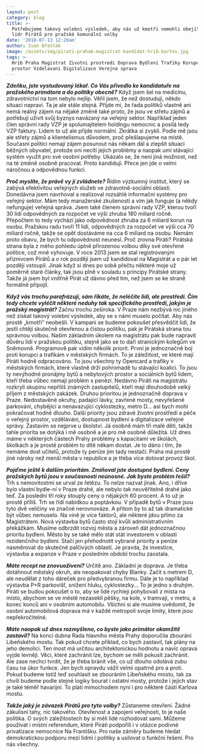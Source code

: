 ```yaml
---
layout: post
category: blog
title: >-
  Potřebujeme takový volební výsledek, aby nás už kmotři nemohli obejít – říká
  lídr Pirátů pro pražské komunální volby
date: '2018-07-13 12:20am'
author: Ivan Břešták
image: /assets/img/pirati-praha6-magistrat-kandidat-hrib-bartos.jpg
tags: >-
  Hrib Praha Magistrat Zivotni prostredi Doprava Bydleni Trafiky Korupce Verejny
  prostor Vzdelavani Digitalizace Verejna sprava
---
```

_**Zdeňku, jste vystudovaný lékař. Co Vás přivedlo ke kandidatuře na pražského primátora a do politiky obecně?**_
Když jsem šel na medicínu, zdravotnictví na tom nebylo nejlíp. Věřil jsem, že než dostuduji, někdo situaci napraví. Ta je ale stále stejná. Přijde mi, že řada politiků vlastně ani nemá reálný zájem na nějaké změně také proto, že jsou ve střetu zájmů a potřebují uživit svůj byznys navázaný na veřejný sektor. Například jeden člen správní rady VZP je spolumajitelem holdingu nemocnic a posílá tedy VZP faktury. Lidem to už ale přijde normální. Zkrátka si zvykli. Podle mě jsou ale střety zájmů a klientelismus důvodem, proč přešlapujeme na místě. Současní politici nemají zájem posunout nás někam dál a zlepšit situaci běžných obyvatel, protože oni necítí jejich problémy a naopak umí stávající systém využít pro své osobní potřeby. Ukázalo se, že není jiná možnost, než na té změně osobně pracovat. Proto kandiduji. Přece jen jde o velmi náročnou a odpovědnou funkci. 

**_Proč myslíte, že právě vy ji zvládnete?_**
Řídím výzkumný institut, který se zabývá efektivitou veřejných služeb ve zdravotně-sociální oblasti. Donedávna jsem navrhoval a realizoval rozsáhlé informační systémy pro veřejný sektor. Mám tedy manažerské zkušenosti a vím jak funguje (a někdy nefunguje) veřejná správa. Jsem také členem správní rady VZP, kterou tvoří 30 lidí odpovědných za rozpočet ve výši zhruba 180 miliard ročně. Přepočtem to tedy vychází jako odpovědnost zhruba za 6 miliard korun na osobu. Pražskou radu tvoří 11 lidí, odpovědných za rozpočet ve výši cca 70 miliard ročně, takže se opět dostáváme na cca 6 miliard na osobu. Nemám proto obavu, že bych tu odpovědnost neunesl. Proč zrovna Piráti? Pirátská strana byla z mého pohledu úplně přirozenou volbou díky své otevřené politice, což mně vyhovuje. V roce 2013 jsem se stal registrovaným příznivcem Pirátů a o rok později jsem už kandidoval na Magistrát a o pár let později vstoupil. Jinak když si dnes po sobě přečtu některé moje už poměrně staré články, tak jsou plně v souladu s principy Pirátské strany. Takže já jsem byl vnitřně Pirát už dávno před tím, než jsem se ke straně formálně připojil. 

**_Když vás trochu parafrázuji, sám říkáte, že neléčíte lidi, ale prostředí. Čím tedy chcete vyléčit některé neduhy tak specifického prostředí, jakým je pražský magistrát?_**
Začnu trochu zeširoka. V Praze nám nezbývá nic jiného než získat takový volební výsledek, aby se s námi muselo počítat. Aby nás prostě „kmotři“ neobešli. V kampani se budeme pokoušet přesvědčit lidi, že jestli chtějí skutečně otevřenou a čistou politiku, pak je Pirátská strana tou správnou volbou. Naším základním úkolem na magistrátu pak bude napravit důvěru lidí v pražskou politiku, stejně jako se to daří stranickým kolegům ve Sněmovně. Programově pak vidím několik priorit. První je jednoznačně boj proti korupci a trafikám v městských firmách. To je záležitost, ve které mají Piráti hodně odpracováno. To jsou všechny ty Opencard a trafiky v městských firmách, které vlastně drží pohromadě tu stávající koalici. To jsou ty nevýhodné pronájmy bytů a nebytových prostor a sociálních bytů lidem, kteří třeba vůbec nemají problém s penězi. Nedávno Piráti na magistrátu rozkryli skupinu nepříliš známých zastupitelů, kteří mají dlouhodobě velký příjem z městských zakázek. Druhou prioritou je jednoznačně doprava v Praze. Nedostavěné okruhy, padající lávky, zavřené mosty, nevyřešené parkování, chybějící a nenavazující cyklostezky, metro D... asi bych mohl pokračovat hodně dlouho. Další priority jsou zdravé životní prostředí a péče o veřejný prostor, vzdělávání, dostupnost bydlení a digitalizace veřejné správy. Zastavím se nejprve u školství. Já osobně mám tři malé děti, takže tahle priorita se dotýká i mě osobně a je pro mě osobně důležitá. Už dnes máme v některých částech Prahy problémy s kapacitami ve školách, školkách a je prostě problém to dítě někam dostat. Je to dáno i tím, že nemáme dost učitelů, protože ty peníze jim tady nestačí. Praha má prostě jiné nároky než menší města v republice a je třeba více dotovat provoz škol. 

_**Pojďme ještě k dalším prioritám. Zmiňoval jste dostupné bydlení. Ceny pražských bytů jsou v současnosti neúnosné. Jak byste problém řešil?**_\
Trh s nemovitostmi se urval ze řetězu. To nelze nazvat jinak. Ano, i dříve bylo vlastní bydle-ní v Praze drahé, ale nebylo tak neuvěřitelně drahé jako teď. Za poslední tři roky stouply ceny o nějakých 60 procent. A to už je prostě příliš. Trh se řídí nabídkou a poptávkou. V případě bytů v Praze jsou tyto dvě veličiny ve značné nerovnováze. A přitom by to až tak dramatické být vůbec nemuselo. Na vině je více faktorů, ale některé jdou přímo za Magistrátem. Nová výstavba bytů často stojí kvůli administrativním překážkám. Musíme odbrzdit rozvoj města a zároveň dát jednoznačnou prioritu bydlení. Město by se také mělo stát stát investorem v oblasti rezidenčního bydlení. Stačí jen přehodnotit vybrané priority a peníze nasměrovat do skutečně palčivých oblastí. Je pravda, že investice, výstavba a expanze v Praze v posledním období trochu zaostala. 

**_Máte recept na znovuoživení?_**
Určitě ano. Základní je doprava. Je třeba dotáhnout městský okruh, ale neopakovat chyby Blanky. Začít s metrem D, ale neudělat z toho dáreček pro předvybranou firmu. Dále je to například výstavba P+R parkovišť, snížení hluku, cyklostezky... To je jedno s druhým. Piráti se budou pokoušet o to, aby se lidé rychleji pohybovali z místa na místo, abychom se ve městě nezasekli pěšky, na kole, v tramvaji, v metru, a konec konců ani v osobním automobilu. Všichni si ale musíme uvědomit, že osobní automobilová doprava má v každé metropoli svoje limity, které jsou nepřekročitelné. 

_**Máte naopak už dnes rozmyšleno, co byste jako primátor okamžitě zastavil?**_
Na konci dubna Rada hlavního města Prahy doporučila zbourání Libeňského mostu. Tak pokud chcete příklad, co bych zastavil, tak plány na jeho demolici. Ten most má určitou architektonickou hodnotu a navíc oprava vyjde levněji. Věci, které zachránit lze, bychom se měli pokusit zachránit. Ale zase nechci tvrdit, že je třeba bránit vše, co už dlouho odolává zubu času na úkor funkce. Jen bych opravdu vážil velmi opatrně pro a proti. Pokud budeme totiž teď souhlasit se zbouráním Libeňského mostu, tak za chvíli budeme podle stejné logiky bourat i ostatní mosty, protože i jejich stav je také téměř havarijní. To platí mimochodem nyní i pro některé části Karlova mostu. 

_**Takže jaký je závazek Pirátů pro tyto volby?**_
Zůstaneme otevření. Žádné zákulisní tahy, nic takového. Otevřenost a zapojení veřejnosti, to je naše politika. O svých záležitostech by si měli lidé rozhodovat sami. Můžeme používat i místní referendum, které Piráti podpořili i v otázce podivné privatizace nemocnice Na Františku. Pro naše záměry budeme hledat demokratickou podporu mezi lidmi i politiky a usilovat o funkční řešení. Pro nás všechny.
